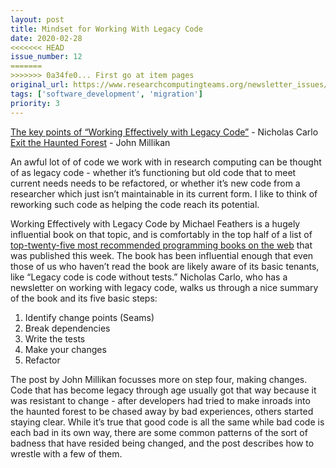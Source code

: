 ```yaml
---
layout: post
title: Mindset for Working With Legacy Code
date: 2020-02-28
<<<<<<< HEAD
issue_number: 12
=======
>>>>>>> 0a34fe0... First go at item pages
original_url: https://www.researchcomputingteams.org/newsletter_issues/0012
tags: ['software_development', 'migration']
priority: 3
---
```


<!-- markdownlint-disable MD033 -->
<!-- markdownlint-disable MD041 -->
<!-- markdownlint-disable MD049 -->

[The key points of “Working Effectively with Legacy Code”](https://understandlegacycode.com/blog/key-points-of-working-effectively-with-legacy-code/) - Nicholas Carlo<br/>
[Exit the Haunted Forest](https://increment.com/software-architecture/exit-the-haunted-forest/) - John Millikan

An awful lot of of code we work with in research computing can be thought of as legacy code - whether it’s functioning but old code that to meet current needs needs to be refactored, or whether it’s new code from a researcher which just isn’t maintainable in its current form.  I like to think of reworking such code as helping the code reach its potential.

Working Effectively with Legacy Code by Michael Feathers is a hugely influential book on that topic, and is comfortably in the top half of a list of [top-twenty-five most recommended programming books on the web](https://www.daolf.com/posts/best-programming-books/) that was published this week.  The book has been influential enough that even those of us who haven’t read the book are likely aware of its basic tenants, like  “Legacy code is code without tests.”  Nicholas Carlo, who has a newsletter on working with legacy code, walks us through a nice summary of the book and its five basic steps:

1. Identify change points (Seams)
2. Break dependencies
3. Write the tests
4. Make your changes
5. Refactor

The post by John Millikan focusses more on step four, making changes.  Code that has become legacy through age usually got that way because it was resistant to change - after developers had tried to make inroads into the haunted forest to be chased away by bad experiences, others started staying clear.  While it’s true that good code is all the same while bad code is each bad in its own way, there are some common patterns of the sort of badness that have resided being changed, and the post describes how to wrestle with a few of them.